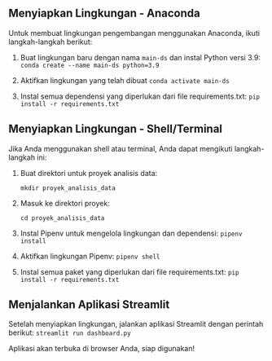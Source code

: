 ## Menyiapkan Lingkungan - Anaconda

Untuk membuat lingkungan pengembangan menggunakan Anaconda, ikuti langkah-langkah berikut:

1. Buat lingkungan baru dengan nama `main-ds` dan instal Python versi 3.9:
   ```conda create --name main-ds python=3.9```

2.  Aktifkan lingkungan yang telah dibuat
    ```conda activate main-ds```

3. Instal semua dependensi yang diperlukan dari file requirements.txt:
    ```pip install -r requirements.txt```  

## Menyiapkan Lingkungan - Shell/Terminal
Jika Anda menggunakan shell atau terminal, Anda dapat mengikuti langkah-langkah ini:

1. Buat direktori untuk proyek analisis data:

    ```mkdir proyek_analisis_data```

2. Masuk ke direktori proyek:

    ```cd proyek_analisis_data```

3. Instal Pipenv untuk mengelola lingkungan dan dependensi:
    ```pipenv install```

4. Aktifkan lingkungan Pipenv:
    ```pipenv shell```

5. Instal semua paket yang diperlukan dari file requirements.txt:
    ```pip install -r requirements.txt```

## Menjalankan Aplikasi Streamlit

Setelah menyiapkan lingkungan, jalankan aplikasi Streamlit dengan perintah berikut:
    ```streamlit run dashboard.py```

Aplikasi akan terbuka di browser Anda, siap digunakan!